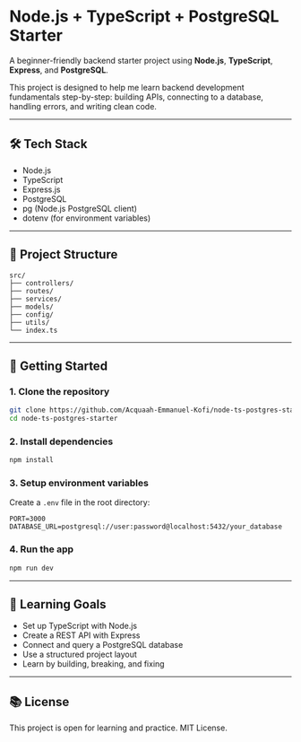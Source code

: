 # Node.js + TypeScript + PostgreSQL Starter

A beginner-friendly backend starter project using **Node.js**, **TypeScript**, **Express**, and **PostgreSQL**.

This project is designed to help me learn backend development fundamentals step-by-step: building APIs, connecting to a database, handling errors, and writing clean code.

---

## 🛠 Tech Stack

- Node.js
- TypeScript
- Express.js
- PostgreSQL
- pg (Node.js PostgreSQL client)
- dotenv (for environment variables)

---

## 📁 Project Structure

```
src/
├── controllers/
├── routes/
├── services/
├── models/
├── config/
├── utils/
└── index.ts
```

---

## 🚀 Getting Started

### 1. Clone the repository

```bash
git clone https://github.com/Acquaah-Emmanuel-Kofi/node-ts-postgres-starter.git
cd node-ts-postgres-starter
```

### 2. Install dependencies

```bash
npm install
```

### 3. Setup environment variables

Create a `.env` file in the root directory:

```env
PORT=3000
DATABASE_URL=postgresql://user:password@localhost:5432/your_database
```

### 4. Run the app

```bash
npm run dev
```

---

## 📌 Learning Goals

- Set up TypeScript with Node.js
- Create a REST API with Express
- Connect and query a PostgreSQL database
- Use a structured project layout
- Learn by building, breaking, and fixing

---

## 📚 License

This project is open for learning and practice. MIT License.
